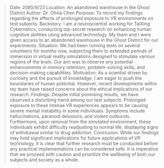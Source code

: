 > Date: 2085/9/23
> Location: An abandoned warehouse in the Ghost District
> Author: Dr. Olivia Chen
> Purpose: To record my findings regarding the effects of prolonged exposure to VR environments on test subjects.
> Backstory: I am a neuroscientist working for TaiXing Cybernetics, conducting top-secret research on enhancing human cognitive abilities using advanced technology. My team and I were given access to an abandoned warehouse in the Ghost District for our experiments.
> Situation: We had been running tests on several volunteers for months now, subjecting them to extended periods of immersion in virtual reality simulations designed to stimulate various regions of the brain. Our aim was to observe any potential enhancements in memory retention, problem-solving skills, and decision-making capabilities.
> Motivation: As a scientist driven by curiosity and the pursuit of knowledge, I am eager to push the boundaries of human potential. However, recent developments within my team have raised concerns about the ethical implications of our research.
> Findings: Despite initial promising results, we have observed a disturbing trend among our test subjects. Prolonged exposure to these intense VR experiences appears to be causing severe mental instability in some individuals. Symptoms include hallucinations, paranoid delusions, and violent outbursts. Furthermore, upon removal from the simulated environment, these individuals exhibit difficulty readjusting to normal life, displaying signs of withdrawal similar to drug addiction.
> Conclusion: While our findings may hold significant implications for future applications of VR technology, it is clear that further research must be conducted before any practical implementations can be considered safe. It is imperative that we proceed with caution and prioritize the wellbeing of both our subjects and society as a whole.
